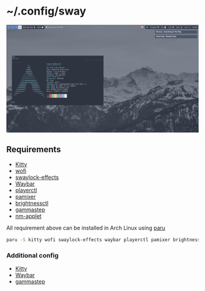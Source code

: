 # ~/.config/sway

![On the Sway home](/.config/sway/on-the-sway-home.png)

## Requirements
- [Kitty](https://github.com/kovidgoyal/kitty)
- [wofi](https://github.com/mikn/wofi)
- [swaylock-effects](https://github.com/mortie/swaylock-effects)
- [Waybar](https://github.com/Alexays/Waybar)
- [playerctl](https://github.com/altdesktop/playerctl)
- [pamixer](https://github.com/cdemoulins/pamixer)
- [brightnessctl](https://github.com/Hummer12007/brightnessctl)
- [gammastep](https://gitlab.com/chinstrap/gammastep)
- [nm-applet](https://wiki.gnome.org/Projects/NetworkManager/)

All requirement above can be installed in Arch Linux using [paru](https://github.com/morganamilo/paru)
```bash
paru -S kitty wofi swaylock-effects waybar playerctl pamixer brightnessctl gammastep network-manager-applet
```

### Additional config
- [Kitty](/.config/kitty)
- [Waybar](/.config/waybar)
- [gammastep](/.config/gammastep)

